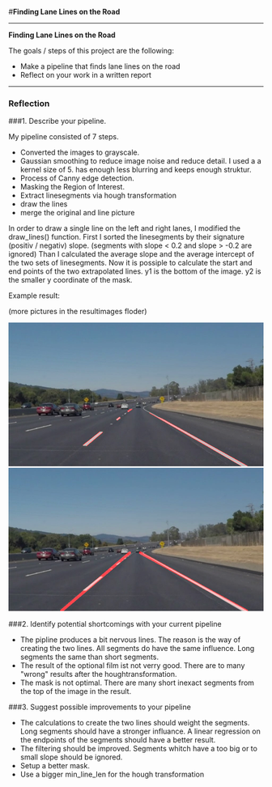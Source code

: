 #**Finding Lane Lines on the Road** 

---

**Finding Lane Lines on the Road**

The goals / steps of this project are the following:
* Make a pipeline that finds lane lines on the road
* Reflect on your work in a written report

---

### Reflection

###1. Describe your pipeline.

My pipeline consisted of 7 steps.
 
* Converted the images to grayscale. 
* Gaussian smoothing to reduce image noise and reduce detail. I used a a kernel size of 5. has enough less blurring and keeps enough struktur.
* Process of Canny edge detection. 
* Masking the Region of Interest.
* Extract linesegments via hough transformation
* draw the lines
* merge the original and line picture


In order to draw a single line on the left and right lanes, I modified the draw_lines() function.
First I sorted the linesegments by their signature (positiv / negativ) slope. (segments with slope < 0.2 and slope > -0.2 are ignored)
Than I calculated the average slope and the average intercept of the two sets of linesegments.
Now it is possiple to calculate the start and end points of the two extrapolated lines.
y1 is the bottom of the image.
y2 is the smaller y coordinate of the mask. 

Example result: 

[//]: # (Image References)

[image1]: ./resultimages/solidWhiteCurve.jpg_first_result.png "first SolidWhiteCurve"
[image2]: ./resultimages/solidWhiteCurve.jpg_result.png "Endresult SolidWhiteCurve"

(more pictures in the resultimages floder)

![alt text][image1]
![alt text][image2]

###2. Identify potential shortcomings with your current pipeline

* The pipline produces a bit nervous lines. The reason is the way of creating the two lines. All segments do have the same influence. Long segments the same than short segments.
* The result of the optional film ist not verry good. There are to many "wrong" results after the houghtransformation.
* The mask is not optimal. There are many short inexact segments from the top of the image in the result.  


###3. Suggest possible improvements to your pipeline

* The calculations to create the two lines should weight the segments. Long segments should have a stronger influance. A linear regression on the endpoints of the segments should have a better result. 
* The filtering should be improved. Segments whitch have a too big or to small slope should be ignored. 
* Setup a better mask.
* Use a bigger min_line_len for the hough transformation
